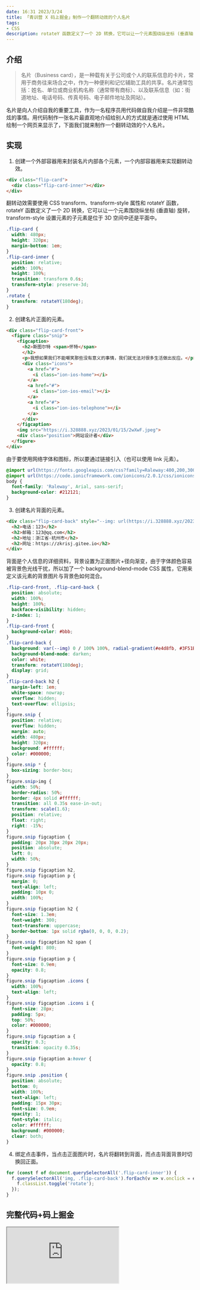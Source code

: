 ```yaml
---
date: 16:31 2023/3/24
title: 「青训营 X 码上掘金」制作一个翻转动效的个人名片
tags:
- CSS
description: rotateY 函数定义了一个 2D 转换，它可以让一个元素围绕纵坐标 (垂直轴) 旋转，transform-style 设置元素的子元素是位于 3D 空间中还是平面中。
---
```

## 介绍
> 名片（Business card），是一种载有关于公司或个人的联系信息的卡片，常用于商务往来场合之中，作为一种便利和记忆辅助工具的共享。名片通常包括：姓名、单位或商业机构名称（通常带有商标）、以及联系信息（如：街道地址、电话号码、传真号码、电子邮件地址及网站）。

名片是向人介绍自我的重要工具，作为一名程序员用代码做自我介绍是一件非常酷炫的事情。用代码制作一张名片最直观地介绍给别人的方式就是通过使用 HTML 绘制一个网页来显示了，下面我们就来制作一个翻转动效的个人名片。

## 实现
1. 创建一个外部容器用来封装名片内部各个元素，一个内部容器用来实现翻转动效。
```html
<div class="flip-card">
  <div class="flip-card-inner"></div>
</div>
```
翻转动效需要使用 CSS transform、transform-style 属性和 rotateY 函数，rotateY 函数定义了一个 2D 转换，它可以让一个元素围绕纵坐标 (垂直轴) 旋转，transform-style 设置元素的子元素是位于 3D 空间中还是平面中。
```css
.flip-card {
  width: 480px;
  height: 320px;
  margin-bottom: 1em;
}
.flip-card-inner {
  position: relative;
  width: 100%;
  height: 100%;
  transition: transform 0.6s;
  transform-style: preserve-3d;
}
.rotate {
  transform: rotateY(180deg);
}
```

2. 创建名片正面的元素。
```html
<div class="flip-card-front">
  <figure class="snip">
    <figcaption>
      <h2>斯图尔特 <span>怀特</span>
      </h2>
      <p>我想如果我们不能嘲笑那些没有意义的事情，我们就无法对很多生活做出反应。</p>
      <div class="icons">
        <a href="#">
          <i class="ion-ios-home"></i>
        </a>
        <a href="#">
          <i class="ion-ios-email"></i>
        </a>
        <a href="#">
          <i class="ion-ios-telephone"></i>
        </a>
      </div>
    </figcaption>
    <img src="https://i.328888.xyz/2023/01/15/2wXwF.jpeg">
    <div class="position">网站设计者</div>
  </figure>
</div>
```
由于要使用网络字体和图标，所以要通过链接引入（也可以使用 link 元素）。
```css
@import url(https://fonts.googleapis.com/css?family=Raleway:400,200,300,800);
@import url(https://code.ionicframework.com/ionicons/2.0.1/css/ionicons.min.css);
body {
  font-family: 'Raleway', Arial, sans-serif;
  background-color: #212121;
}
```

3. 创建名片背面的元素。
```html
<div class="flip-card-back" style="--img: url(https://i.328888.xyz/2023/01/15/2wXwF.jpeg)">
  <h2>电话：123</h2>
  <h2>邮箱：123@qq.com</h2>
  <h2>地址：浙江省·杭州市</h2>
  <h2>网址：https://zkrisj.gitee.io</h2>
</div>
```
背面是个人信息的详细资料，背景设置为正面图片+径向渐变，由于字体颜色容易被背景色光线干扰，所以加了一个 background-blend-mode CSS 属性，它用来定义该元素的背景图片与背景色如何混合。
```css
.flip-card-front, .flip-card-back {
  position: absolute;
  width: 100%;
  height: 100%;
  backface-visibility: hidden;
  z-index: 1;
}
.flip-card-front {
  background-color: #bbb;
}
.flip-card-back {
  background: var(--img) 0 / 100% 100%, radial-gradient(#e4d8fb, #3F51B5);
  background-blend-mode: darken;
  color: white;
  transform: rotateY(180deg);
  display: grid;
}
.flip-card-back h2 {
  margin-left: 1em;
  white-space: nowrap;
  overflow: hidden;
  text-overflow: ellipsis;
}
figure.snip {
  position: relative;
  overflow: hidden;
  margin: auto;
  width: 480px;
  height: 320px;
  background: #ffffff;
  color: #000000;
}
figure.snip * {
  box-sizing: border-box;
}
figure.snip>img {
  width: 50%;
  border-radius: 50%;
  border: 4px solid #ffffff;
  transition: all 0.35s ease-in-out;
  transform: scale(1.6);
  position: relative;
  float: right;
  right: -15%;
}
figure.snip figcaption {
  padding: 20px 30px 20px 20px;
  position: absolute;
  left: 0;
  width: 50%;
}
figure.snip figcaption h2,
figure.snip figcaption p {
  margin: 0;
  text-align: left;
  padding: 10px 0;
  width: 100%;
}
figure.snip figcaption h2 {
  font-size: 1.3em;
  font-weight: 300;
  text-transform: uppercase;
  border-bottom: 1px solid rgba(0, 0, 0, 0.2);
}
figure.snip figcaption h2 span {
  font-weight: 800;
}
figure.snip figcaption p {
  font-size: 0.9em;
  opacity: 0.8;
}
figure.snip figcaption .icons {
  width: 100%;
  text-align: left;
}
figure.snip figcaption .icons i {
  font-size: 28px;
  padding: 5px;
  top: 50%;
  color: #000000;
}
figure.snip figcaption a {
  opacity: 0.3;
  transition: opacity 0.35s;
}
figure.snip figcaption a:hover {
  opacity: 0.8;
}
figure.snip .position {
  position: absolute;
  bottom: 0;
  width: 100%;
  text-align: left;
  padding: 15px 30px;
  font-size: 0.9em;
  opacity: 1;
  font-style: italic;
  color: #ffffff;
  background: #000000;
  clear: both;
}
```

4. 绑定点击事件，当点击正面图片时，名片将翻转到背面，而点击背面背景时切换回正面。
```js
for (const f of document.querySelectorAll('.flip-card-inner')) {
  f.querySelectorAll('img, .flip-card-back').forEach(v => v.onclick = e => {
    f.classList.toggle('rotate');
  });
}
```

## 完整代码+码上掘金

<iframe src="https://code.juejin.cn/pen/7188753914756333625"></iframe>